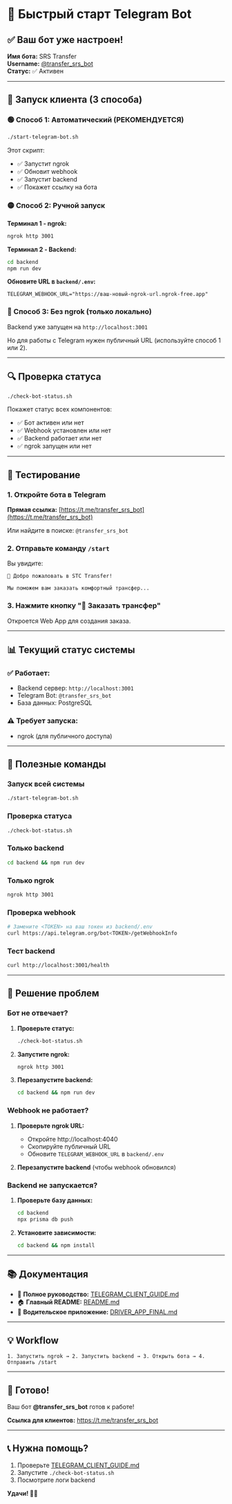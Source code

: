 # 🚀 Быстрый старт Telegram Bot

## ✅ Ваш бот уже настроен!

**Имя бота:** SRS Transfer  
**Username:** [@transfer_srs_bot](https://t.me/transfer_srs_bot)  
**Статус:** ✅ Активен

---

## 📱 Запуск клиента (3 способа)

### 🟢 Способ 1: Автоматический (РЕКОМЕНДУЕТСЯ)

```bash
./start-telegram-bot.sh
```

Этот скрипт:

- ✅ Запустит ngrok
- ✅ Обновит webhook
- ✅ Запустит backend
- ✅ Покажет ссылку на бота

### 🟡 Способ 2: Ручной запуск

**Терминал 1 - ngrok:**

```bash
ngrok http 3001
```

**Терминал 2 - Backend:**

```bash
cd backend
npm run dev
```

**Обновите URL в `backend/.env`:**

```env
TELEGRAM_WEBHOOK_URL="https://ваш-новый-ngrok-url.ngrok-free.app"
```

### 🔵 Способ 3: Без ngrok (только локально)

Backend уже запущен на `http://localhost:3001`

Но для работы с Telegram нужен публичный URL (используйте способ 1 или 2).

---

## 🔍 Проверка статуса

```bash
./check-bot-status.sh
```

Покажет статус всех компонентов:

- ✅ Бот активен или нет
- ✅ Webhook установлен или нет
- ✅ Backend работает или нет
- ✅ ngrok запущен или нет

---

## 🎯 Тестирование

### 1. Откройте бота в Telegram

**Прямая ссылка:** [https://t.me/transfer_srs_bot](https://t.me/transfer_srs_bot)

Или найдите в поиске: `@transfer_srs_bot`

### 2. Отправьте команду `/start`

Вы увидите:

```
🚗 Добро пожаловать в STC Transfer!

Мы поможем вам заказать комфортный трансфер...
```

### 3. Нажмите кнопку "🚗 Заказать трансфер"

Откроется Web App для создания заказа.

---

## 📊 Текущий статус системы

### ✅ Работает:

- Backend сервер: `http://localhost:3001`
- Telegram Bot: `@transfer_srs_bot`
- База данных: PostgreSQL

### ⚠️ Требует запуска:

- ngrok (для публичного доступа)

---

## 🔧 Полезные команды

### Запуск всей системы

```bash
./start-telegram-bot.sh
```

### Проверка статуса

```bash
./check-bot-status.sh
```

### Только backend

```bash
cd backend && npm run dev
```

### Только ngrok

```bash
ngrok http 3001
```

### Проверка webhook

```bash
# Замените <TOKEN> на ваш токен из backend/.env
curl https://api.telegram.org/bot<TOKEN>/getWebhookInfo
```

### Тест backend

```bash
curl http://localhost:3001/health
```

---

## 🐛 Решение проблем

### Бот не отвечает?

1. **Проверьте статус:**

   ```bash
   ./check-bot-status.sh
   ```

2. **Запустите ngrok:**

   ```bash
   ngrok http 3001
   ```

3. **Перезапустите backend:**
   ```bash
   cd backend && npm run dev
   ```

### Webhook не работает?

1. **Проверьте ngrok URL:**

   - Откройте http://localhost:4040
   - Скопируйте публичный URL
   - Обновите `TELEGRAM_WEBHOOK_URL` в `backend/.env`

2. **Перезапустите backend** (чтобы webhook обновился)

### Backend не запускается?

1. **Проверьте базу данных:**

   ```bash
   cd backend
   npx prisma db push
   ```

2. **Установите зависимости:**
   ```bash
   cd backend && npm install
   ```

---

## 📚 Документация

- 📖 **Полное руководство:** [TELEGRAM_CLIENT_GUIDE.md](TELEGRAM_CLIENT_GUIDE.md)
- 🏠 **Главный README:** [README.md](README.md)
- 🚗 **Водительское приложение:** [DRIVER_APP_FINAL.md](documentation/DRIVER_APP_FINAL.md)

---

## 💡 Workflow

```
1. Запустить ngrok → 2. Запустить backend → 3. Открыть бота → 4. Отправить /start
```

---

## 🎉 Готово!

Ваш бот **@transfer_srs_bot** готов к работе!

**Ссылка для клиентов:** https://t.me/transfer_srs_bot

---

## 📞 Нужна помощь?

1. Проверьте [TELEGRAM_CLIENT_GUIDE.md](TELEGRAM_CLIENT_GUIDE.md)
2. Запустите `./check-bot-status.sh`
3. Посмотрите логи backend

**Удачи! 🚗✨**
